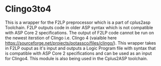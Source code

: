 # Clingo3to4
This is a wrapper for the F2LP preprocessor which is a part of cplus2asp Toolchain. 
F2LP outputs code in older ASP syntax which is not compatible with ASP Core 2 specifications. The output of F2LP code cannot be run on the newest iterstion of Clingo i.e. Clingo 4 (vaialble here https://sourceforge.net/projects/potassco/files/clingo/). This wrapper takes in F2LP ouput as it's input and outputs a Logic Program file with syntax that is compatible with ASP Core 2 specifications and can be used as an input for Clingo4. This module is also being used in the Cplus2ASP toolchain.  
